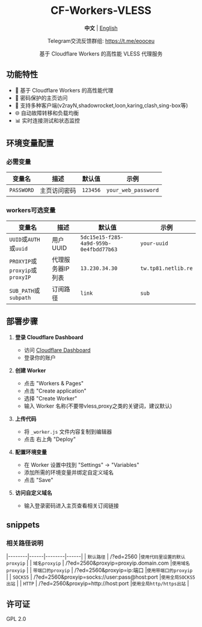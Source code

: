 

<div align="center">

# CF-Workers-VLESS

**中文** | [English](README_EN.md)

Telegram交流反馈群组: https://t.me/eooceu

基于 Cloudflare Workers 的高性能 VLESS 代理服务

</div>

## 功能特性

- 🚀 基于 Cloudflare Workers 的高性能代理
- 🔐 密码保护的主页访问
- 📱 支持多种客户端(v2rayN,shadowrocket,loon,karing,clash,sing-box等)
- 🌐 自动故障转移和负载均衡
- 📊 实时连接测试和状态监控

## 环境变量配置

### 必需变量

| 变量名 | 描述 | 默认值 | 示例 |
|--------|------|--------|------|
| `PASSWORD` | 主页访问密码 | `123456` | `your_web_password` |

### workers可选变量

| 变量名 | 描述 | 默认值 | 示例 |
|--------|------|--------|------|
| `UUID`或`AUTH`或`uuid` | 用户UUID | `5dc15e15-f285-4a9d-959b-0e4fbdd77b63` | `your-uuid` |
| `PROXYIP`或`proxyip`或`proxyIP` | 代理服务器IP列表 | `13.230.34.30` | `tw.tp81.netlib.re` |
| `SUB_PATH`或`subpath` | 订阅路径 | `link` | `sub` |

## 部署步骤

1. **登录 Cloudflare Dashboard**
   - 访问 [Cloudflare Dashboard](https://dash.cloudflare.com/)
   - 登录你的账户

2. **创建 Worker**
   - 点击 "Workers & Pages"
   - 点击 "Create application"
   - 选择 "Create Worker"
   - 输入 Worker 名称(不要带vless,proxy之类的关键词，建议默认)

3. **上传代码**
   - 将 `_worker.js` 文件内容复制到编辑器
   - 点击 右上角 "Deploy"

4. **配置环境变量**
   - 在 Worker 设置中找到 "Settings" → "Variables"
   - 添加所需的环境变量并绑定自定义域名
   - 点击 "Save"

5. **访问自定义域名**
   - 输入登录密码进入主页查看相关订阅链接

## snippets 

### 相关路径说明
|--------|------|--------|------|
| `默认路径` | /?ed=2560 |`使用代码里设置的默认proxyip` |
| `域名proxyip` | /?ed=2560&proxyip=proxyip.domain.com |`使用域名proxyip` |
| `带端口的proxyip` | /?ed=2560&proxyip=ip:端口 |`使用带端口的proxyip` |
| `SOCKS5` | /?ed=2560&proxyip=socks://user:pass@host:port |`使用全局SOCKS5出站` |
| `HTTP` | /?ed=2560&proxyip=http://host:port |`使用全局http/https出站` |

## 许可证

GPL 2.0
